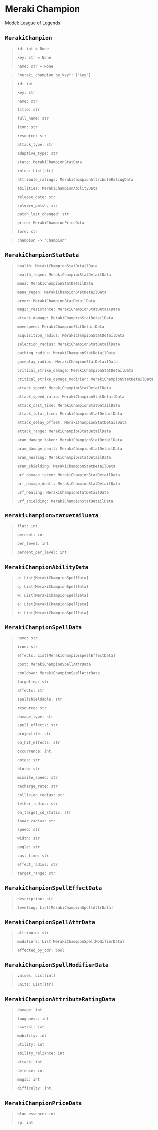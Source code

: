# Meraki Champion
Model: League of Legends

## `MerakiChampion` <Badge text="Pyot Core" vertical="middle"/>
>`id: int = None` <Badge text="param" type="warning" vertical="middle"/>
>
>`key: str = None` <Badge text="param" type="warning" vertical="middle"/>
>
>`name: str = None` <Badge text="param" type="warning" vertical="middle"/>

>`"meraki_champion_by_key": ["key"]` <Badge text="endpoint" type="error" vertical="middle"/>

>`id: int`
>
>`key: str`
>
>`name: str`
>
>`title: str`
>
>`full_name: str`
>
>`icon: str`
>
>`resource: str`
>
>`attack_type: str`
>
>`adaptive_type: str`
>
>`stats: MerakiChampionStatData`
>
>`roles: List[str]`
>
>`attribute_ratings: MerakiChampionAttributeRatingData`
>
>`abilities: MerakiChampionAbilityData`
>
>`release_date: str`
>
>`release_patch: str`
>
>`patch_last_changed: str`
>
>`price: MerakiChampionPriceData`
>
>`lore: str`

>`champion -> "Champion"` <Badge text="bridge" type="error" vertical="middle"/>

## `MerakiChampionStatData` <Badge text="Pyot Static" vertical="middle"/>
>`health: MerakiChampionStatDetailData`
>
>`health_regen: MerakiChampionStatDetailData`
>
>`mana: MerakiChampionStatDetailData`
>
>`mana_regen: MerakiChampionStatDetailData`
>
>`armor: MerakiChampionStatDetailData`
>
>`magic_resistance: MerakiChampionStatDetailData`
>
>`attack_damage: MerakiChampionStatDetailData`
>
>`movespeed: MerakiChampionStatDetailData`
>
>`acquisition_radius: MerakiChampionStatDetailData`
>
>`selection_radius: MerakiChampionStatDetailData`
>
>`pathing_radius: MerakiChampionStatDetailData`
>
>`gameplay_radius: MerakiChampionStatDetailData`
>
>`critical_strike_damage: MerakiChampionStatDetailData`
>
>`critical_strike_damage_modifier: MerakiChampionStatDetailData`
>
>`attack_speed: MerakiChampionStatDetailData`
>
>`attack_speed_ratio: MerakiChampionStatDetailData`
>
>`attack_cast_time: MerakiChampionStatDetailData`
>
>`attack_total_time: MerakiChampionStatDetailData`
>
>`attack_delay_offset: MerakiChampionStatDetailData`
>
>`attack_range: MerakiChampionStatDetailData`
>
>`aram_damage_taken: MerakiChampionStatDetailData`
>
>`aram_damage_dealt: MerakiChampionStatDetailData`
>
>`aram_healing: MerakiChampionStatDetailData`
>
>`aram_shielding: MerakiChampionStatDetailData`
>
>`urf_damage_taken: MerakiChampionStatDetailData`
>
>`urf_damage_dealt: MerakiChampionStatDetailData`
>
>`urf_healing: MerakiChampionStatDetailData`
>
>`urf_shielding: MerakiChampionStatDetailData`

## `MerakiChampionStatDetailData` <Badge text="Pyot Static" vertical="middle"/>
>`flat: int`
>
>`percent: int`
>
>`per_level: int`
>
>`percent_per_level: int`

## `MerakiChampionAbilityData` <Badge text="Pyot Static" vertical="middle"/>
>`p: List[MerakiChampionSpellData]`
>
>`q: List[MerakiChampionSpellData]`
>
>`w: List[MerakiChampionSpellData]`
>
>`e: List[MerakiChampionSpellData]`
>
>`r: List[MerakiChampionSpellData]`

## `MerakiChampionSpellData` <Badge text="Pyot Static" vertical="middle"/>
>`name: str`
>
>`icon: str`
>
>`effects: List[MerakiChampionSpellEffectData]`
>
>`cost: MerakiChampionSpellAttrData`
>
>`cooldown: MerakiChampionSpellAttrData`
>
>`targeting: str`
>
>`affects: str`
>
>`spellshieldable: str`
>
>`resource: str`
>
>`damage_type: str`
>
>`spell_effects: str`
>
>`projectile: str`
>
>`on_hit_effects: str`
>
>`occurrence: int`
>
>`notes: str`
>
>`blurb: str`
>
>`missile_speed: str`
>
>`recharge_rate: str`
>
>`collision_radius: str`
>
>`tether_radius: str`
>
>`on_target_cd_static: str`
>
>`inner_radius: str`
>
>`speed: str`
>
>`width: str`
>
>`angle: str`
>
>`cast_time: str`
>
>`effect_radius: str`
>
>`target_range: str`

## `MerakiChampionSpellEffectData` <Badge text="Pyot Static" vertical="middle"/>
>`description: str`
>
>`leveling: List[MerakiChampionSpellAttrData]`

## `MerakiChampionSpellAttrData` <Badge text="Pyot Static" vertical="middle"/>
>`attribute: str`
>
>`modifiers: List[MerakiChampionSpellModifierData]`
>
>`affected_by_cdr: bool`

## `MerakiChampionSpellModifierData` <Badge text="Pyot Static" vertical="middle"/>
>`values: List[int]`
>
>`units: List[str]`

## `MerakiChampionAttributeRatingData` <Badge text="Pyot Static" vertical="middle"/>
>`damage: int`
>
>`toughness: int`
>
>`control: int`
>
>`mobility: int`
>
>`utility: int`
>
>`ability_reliance: int`
>
>`attack: int`
>
>`defense: int`
>
>`magic: int`
>
>`difficulty: int`

## `MerakiChampionPriceData` <Badge text="Pyot Static" vertical="middle"/>
>`blue_essence: int`
>
>`rp: int`
